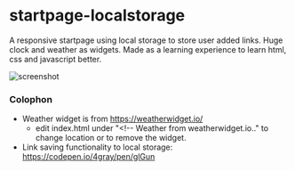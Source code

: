 # startpage-localstorage

A responsive startpage using local storage to store user added links. Huge clock and weather as widgets.
Made as a learning experience to learn html, css and javascript better.

![screenshot][screenshot]

[screenshot]: https://github.com/paloranta/startpage-localstorage/blob/master/screenshot.png "Screenshot"

### Colophon
- Weather widget is from https://weatherwidget.io/
  - edit index.html under "<!-- Weather from weatherwidget.io.." to change location or to remove the widget.
- Link saving functionality to local storage: https://codepen.io/4gray/pen/glGun
